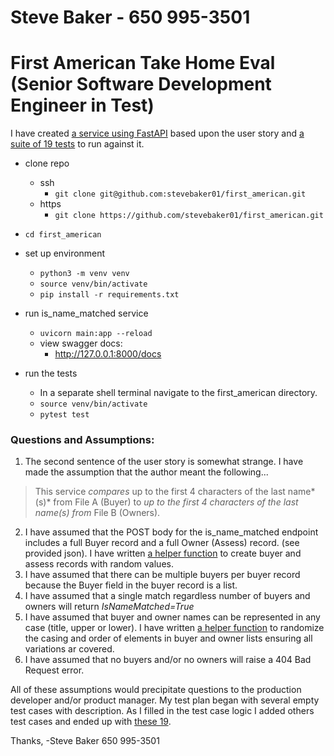 # Steve Baker - 650 995-3501
# First American Take Home Eval (Senior Software Development Engineer in Test)

I have created [a service using FastAPI](https://github.com/stevebaker01/first_american/blob/main/main.py) based upon the user story and [a suite of 19 tests](https://github.com/stevebaker01/first_american/blob/main/test/test_is_name_matched.py) to run against it.

* clone repo
  * ssh
    * `git clone git@github.com:stevebaker01/first_american.git`
  * https
    * `git clone https://github.com/stevebaker01/first_american.git`
* `cd first_american`

* set up environment
  * `python3 -m venv venv`
  * `source venv/bin/activate`
  * `pip install -r requirements.txt`
  
* run is_name_matched service
  * `uvicorn main:app --reload`
  * view swagger docs:
    * http://127.0.0.1:8000/docs

* run the tests
  * In a separate shell terminal navigate to the first_american directory.
  * `source venv/bin/activate`
  * `pytest test`

### Questions and Assumptions:
1. The second sentence of the user story is somewhat strange. I have made the assumption that the author meant the following...
> This service *compares* up to the first 4 characters of the last name*(s)* from File A (Buyer) to *up to the first 4 characters of the last name(s) from* File B (Owners).
2. I have assumed that the POST body for the is_name_matched endpoint includes a full Buyer record and a full Owner (Assess) record. (see provided json). I have written [a helper function](https://github.com/stevebaker01/first_american/blob/main/test/util.py#L37) to create buyer and assess records with random values.
3. I have assumed that there can be multiple buyers per buyer record because the Buyer field in the buyer record is a list.
4. I have assumed that a single match regardless number of buyers and owners will return *IsNameMatched=True*
5. I have assumed that buyer and owner names can be represented in any case (title, upper or lower). I have written [a helper function](https://github.com/stevebaker01/first_american/blob/main/test/util.py#L12) to randomize the casing and order of elements in buyer and owner lists ensuring all variations ar covered.
6. I have assumed that no buyers and/or no owners will raise a 404 Bad Request error.

All of these assumptions would precipitate questions to the production developer and/or product manager.
My test plan began with several empty test cases with description. As I filled in the test case logic I added others test cases and ended up with [these 19](https://github.com/stevebaker01/first_american/blob/main/test/test_is_name_matched.py).

Thanks,
-Steve Baker
650 995-3501


